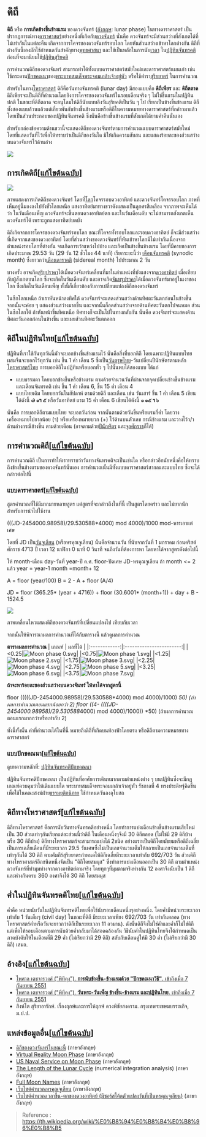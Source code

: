 ดิถี
==
**ดิถี**  หรือ  **การเกิดข้างขึ้นข้างแรม**  ของดวงจันทร์ ([อังกฤษ](https://th.wikipedia.org/wiki/%E0%B8%A0%E0%B8%B2%E0%B8%A9%E0%B8%B2%E0%B8%AD%E0%B8%B1%E0%B8%87%E0%B8%81%E0%B8%A4%E0%B8%A9 "ภาษาอังกฤษ"):  lunar phase) ในทางดาราศาสตร์ เป็นปรากฏการณ์ทาง[ดาราศาสตร์](https://th.wikipedia.org/wiki/%E0%B8%94%E0%B8%B2%E0%B8%A3%E0%B8%B2%E0%B8%A8%E0%B8%B2%E0%B8%AA%E0%B8%95%E0%B8%A3%E0%B9%8C "ดาราศาสตร์")อย่างหนึ่งที่เกิดกับ[ดวงจันทร์](https://th.wikipedia.org/wiki/%E0%B8%94%E0%B8%A7%E0%B8%87%E0%B8%88%E0%B8%B1%E0%B8%99%E0%B8%97%E0%B8%A3%E0%B9%8C "ดวงจันทร์")  นั่นคือ ดวงจันทร์จะมีส่วนสว่างที่สังเกตได้ที่ไม่เท่ากันในแต่ละคืน เกิดจากการโคจรของดวงจันทร์รอบโลก โดยหันส่วนสว่างเข้าหาโลกต่างกัน ดิถีที่ต่างกันนี้เองมักใช้กำหนดวันสำคัญทาง[พุทธศาสนา](https://th.wikipedia.org/wiki/%E0%B8%9E%E0%B8%B8%E0%B8%97%E0%B8%98%E0%B8%A8%E0%B8%B2%E0%B8%AA%E0%B8%99%E0%B8%B2 "พุทธศาสนา")  และใช้เป็นหลักในการนับ[เวลา](https://th.wikipedia.org/wiki/%E0%B9%80%E0%B8%A7%E0%B8%A5%E0%B8%B2 "เวลา")  ใน[ปฏิทินจันทรคติ](https://th.wikipedia.org/wiki/%E0%B8%9B%E0%B8%8F%E0%B8%B4%E0%B8%97%E0%B8%B4%E0%B8%99%E0%B8%88%E0%B8%B1%E0%B8%99%E0%B8%97%E0%B8%A3%E0%B8%84%E0%B8%95%E0%B8%B4 "ปฏิทินจันทรคติ")  ก่อนที่จะมานิยมใช้[ปฏิทินสุริยคติ](https://th.wikipedia.org/wiki/%E0%B8%9B%E0%B8%8F%E0%B8%B4%E0%B8%97%E0%B8%B4%E0%B8%99%E0%B8%AA%E0%B8%B8%E0%B8%A3%E0%B8%B4%E0%B8%A2%E0%B8%84%E0%B8%95%E0%B8%B4 "ปฏิทินสุริยคติ")

การคำนวณดิถีของดวงจันทร์ สามารถทำได้ทั้งแบบดาราศาสตร์สมัยใหม่และดาราศาสตร์แผนเก่า เช่น ใช้กระดาน[ปักขคณนา](https://th.wikipedia.org/wiki/%E0%B8%9B%E0%B8%8F%E0%B8%B4%E0%B8%97%E0%B8%B4%E0%B8%99%E0%B8%88%E0%B8%B1%E0%B8%99%E0%B8%97%E0%B8%A3%E0%B8%84%E0%B8%95%E0%B8%B4%E0%B8%9B%E0%B8%B1%E0%B8%81%E0%B8%82%E0%B8%84%E0%B8%93%E0%B8%99%E0%B8%B2)ของ[พระบาทสมเด็จพระจอมเกล้าเจ้าอยู่หัว](https://th.wikipedia.org/wiki/%E0%B8%9E%E0%B8%A3%E0%B8%B0%E0%B8%9A%E0%B8%B2%E0%B8%97%E0%B8%AA%E0%B8%A1%E0%B9%80%E0%B8%94%E0%B9%87%E0%B8%88%E0%B8%9E%E0%B8%A3%E0%B8%B0%E0%B8%88%E0%B8%AD%E0%B8%A1%E0%B9%80%E0%B8%81%E0%B8%A5%E0%B9%89%E0%B8%B2%E0%B9%80%E0%B8%88%E0%B9%89%E0%B8%B2%E0%B8%AD%E0%B8%A2%E0%B8%B9%E0%B9%88%E0%B8%AB%E0%B8%B1%E0%B8%A7 "พระบาทสมเด็จพระจอมเกล้าเจ้าอยู่หัว")  หรือใช้ตำรา[สุริยยาตร์](https://th.wikipedia.org/wiki/%E0%B8%AA%E0%B8%B8%E0%B8%A3%E0%B8%B4%E0%B8%A2%E0%B8%A2%E0%B8%B2%E0%B8%95%E0%B8%A3%E0%B9%8C "สุริยยาตร์")  ในการคำนวณ

สำหรับในทาง[โหราศาสตร์](https://th.wikipedia.org/wiki/%E0%B9%82%E0%B8%AB%E0%B8%A3%E0%B8%B2%E0%B8%A8%E0%B8%B2%E0%B8%AA%E0%B8%95%E0%B8%A3%E0%B9%8C "โหราศาสตร์")  ดิถีคือวันทางจันทรคติ (lunar day) มีสองแบบคือ  **ดิถีเพียร**  และ  **ดิถีตลาด**  ดิถีเพียรจะเป็นดิถีที่คำนวณโดยอิงการโคจรของดวงจันทร์ในรอบเดือนจริง ๆ ไม่ใช่ขึ้นแรมในปฏิทินปกติ ในขณะที่ดิถีตลาด จะอนุโลมให้ดิถีนับแบบอิงวันสุริยคติเป็นวัน ๆ ไป เรียกเป็นข้างขึ้นข้างแรม ดิถีทั้งสองแบบล้วนแล้วแต่เกี่ยวพันกับข้างขึ้นข้างแรมหรือดิถีในความหมายทางดาราศาสตร์ที่กล่าวมาแล้ว โดยเป็นส่วนประกอบของปฏิทินจันทรคติ ซึ่งนั่นคือข้างขึ้นข้างแรมที่สังเกตได้ยามค่ำคืนนั่นเอง

สำหรับกล่องข้อความด้านขวานี้จะแสดงดิถีของดวงจันทร์ตามการคำนวณแบบดาราศาสตร์สมัยใหม่ โดยที่แสดงวันที่ไว้เพื่อให้ทราบว่าเป็นดิถีของวันใด มิให้เกิดความสับสน และแสดงร้อยละของส่วนสว่างบนดวงจันทร์ไว้ด้านล่าง

![](https://upload.wikimedia.org/wikipedia/commons/thumb/e/e3/Phases_of_the_Moon.png/800px-Phases_of_the_Moon.png)

## การเกิดดิถี[[แก้ไขต้นฉบับ](https://th.wikipedia.org/w/index.php?title=%E0%B8%94%E0%B8%B4%E0%B8%96%E0%B8%B5&action=edit&section=1 "แก้ไขส่วน: การเกิดดิถี")]

[![](https://upload.wikimedia.org/wikipedia/th/thumb/5/50/%E0%B8%94%E0%B8%B4%E0%B8%96%E0%B8%B5%E0%B8%88%E0%B8%B1%E0%B8%99%E0%B8%97%E0%B8%A3%E0%B9%8C.png/300px-%E0%B8%94%E0%B8%B4%E0%B8%96%E0%B8%B5%E0%B8%88%E0%B8%B1%E0%B8%99%E0%B8%97%E0%B8%A3%E0%B9%8C.png)](https://th.wikipedia.org/wiki/%E0%B9%84%E0%B8%9F%E0%B8%A5%E0%B9%8C:%E0%B8%94%E0%B8%B4%E0%B8%96%E0%B8%B5%E0%B8%88%E0%B8%B1%E0%B8%99%E0%B8%97%E0%B8%A3%E0%B9%8C.png)

ภาพแสดงการเกิดดิถีของดวงจันทร์ โดยที่[โลก](https://th.wikipedia.org/wiki/%E0%B9%82%E0%B8%A5%E0%B8%81 "โลก")โคจรรอบดวงอาทิตย์ และดวงจันทร์โคจรรอบโลก ภาพที่เห็นอยู่นี้มองลงไปยังขั้วโลกเหนือ แสงอาทิตย์มาทางขวาดังแสดงเป็นลูกศรสีเหลือง จากภาพจะเห็นได้ว่า ในวันเดือนเพ็ญ ดวงจันทร์จะขึ้นตอนดวงอาทิตย์ตก และในวันเดือนดับ จะไม่สามารถสังเกตเห็นดวงจันทร์ได้ เพราะถูกแสงอาทิตย์บดบัง

ดิถีเกิดจากการโคจรของดวงจันทร์รอบโลก ขณะที่โคจรทั้งรอบโลกและรอบดวงอาทิตย์ ก็จะมีส่วนสว่างที่เกิดจากแสงของดวงอาทิตย์ โดยที่ส่วนสว่างของดวงจันทร์ที่หันเข้าหาโลกมีไม่เท่ากันเนื่องจากตำแหน่งรอบโลกที่ต่างกัน จนเกิดการเว้าแหว่งไปบ้าง และเกิดเป็นข้างขึ้นข้างแรม โดยที่มีคาบของการเกิดประมาณ 29.53 วัน (29 วัน 12 ชั่วโมง 44 นาที) เรียกระยะนี้ว่า  [เดือนจันทรคติ](https://th.wikipedia.org/wiki/%E0%B9%80%E0%B8%94%E0%B8%B7%E0%B8%AD%E0%B8%99%E0%B8%88%E0%B8%B1%E0%B8%99%E0%B8%97%E0%B8%A3%E0%B8%84%E0%B8%95%E0%B8%B4 "เดือนจันทรคติ")  (synodic month) ซึ่งยาวกว่า[เดือนดาราคติ](https://th.wikipedia.org/wiki/%E0%B9%80%E0%B8%94%E0%B8%B7%E0%B8%AD%E0%B8%99%E0%B8%94%E0%B8%B2%E0%B8%A3%E0%B8%B2%E0%B8%84%E0%B8%95%E0%B8%B4 "เดือนดาราคติ")  (sidereal month) ไปประมาณ 2 วัน

บางครั้ง อาจเกิด[สุริยุปราคา](https://th.wikipedia.org/wiki/%E0%B8%AA%E0%B8%B8%E0%B8%A3%E0%B8%B4%E0%B8%A2%E0%B8%B8%E0%B8%9B%E0%B8%A3%E0%B8%B2%E0%B8%84%E0%B8%B2 "สุริยุปราคา")ได้เมื่อดวงจันทร์เคลื่อนที่มาในตำแหน่งที่บังแสงจาก[ดวงอาทิตย์](https://th.wikipedia.org/wiki/%E0%B8%94%E0%B8%A7%E0%B8%87%E0%B8%AD%E0%B8%B2%E0%B8%97%E0%B8%B4%E0%B8%95%E0%B8%A2%E0%B9%8C "ดวงอาทิตย์")  เมื่อเทียบกับผู้สังเกตบนโลก ซึ่งจะเกิดในวันเดือนดับ และอาจเกิด[จันทรุปราคา](https://th.wikipedia.org/wiki/%E0%B8%88%E0%B8%B1%E0%B8%99%E0%B8%97%E0%B8%A3%E0%B8%B8%E0%B8%9B%E0%B8%A3%E0%B8%B2%E0%B8%84%E0%B8%B2 "จันทรุปราคา")ได้เมื่อดวงจันทร์มาอยู่ในเงาของโลก ซึ่งเกิดในวันเดือนเพ็ญ ทั้งนี้ก็เกี่ยวข้องกับการเปลี่ยนแปลงดิถีของดวงจันทร์

ในซีกโลกเหนือ ถ้าเราหันหน้าลงทิศใต้ ดวงจันทร์จะแสดงส่วนสว่างด้านทิศตะวันตกก่อนในข้างขึ้น จากนั้นจะค่อย ๆ แสดงส่วนสว่างมากขึ้น และจากนั้นก็ลดส่วนสว่างจากด้านทิศตะวันตกไปจนหมด ส่วนในซีกโลกใต้ ถ้าหันหน้าขึ้นทิศเหนือ ทิศทางก็จะเป็นไปในทางกลับกัน นั่นคือ ดวงจันทร์จะแสดงด้านทิศตะวันออกก่อนในข้างขึ้น และเผยส่วนทิศตะวันตกออก

## ดิถีในปฏิทินไทย[[แก้ไขต้นฉบับ](https://th.wikipedia.org/w/index.php?title=%E0%B8%94%E0%B8%B4%E0%B8%96%E0%B8%B5&action=edit&section=2 "แก้ไขส่วน: ดิถีในปฏิทินไทย")]

ปฏิทินที่เราใช้กันทุกวันนี้มักจะบอกข้างขึ้นข้างแรมไว้ นั่นคือสิ่งที่บอกดิถี โดยเฉพาะปฏิทินแบบไทยผสมจีนจะบอกไว้ทุกวัน เช่น ขึ้น 1 ค่ำ เดือน 5 ซึ่งเป็น[วันตรุษไทย](https://th.wikipedia.org/wiki/%E0%B8%A7%E0%B8%B1%E0%B8%99%E0%B8%95%E0%B8%A3%E0%B8%B8%E0%B8%A9%E0%B9%84%E0%B8%97%E0%B8%A2)-วันเปลี่ยนปีนักษัตรตามหลัก[โหราศาสตร์ไทย](https://th.wikipedia.org/wiki/%E0%B9%82%E0%B8%AB%E0%B8%A3%E0%B8%B2%E0%B8%A8%E0%B8%B2%E0%B8%AA%E0%B8%95%E0%B8%A3%E0%B9%8C%E0%B9%84%E0%B8%97%E0%B8%A2 "ปฏิทินจันทรคติปักขคณนา")  การบอกดิถีในปฏิทินหรือบอกทั่ว ๆ ไปนั้นพบได้สองแบบ ได้แก่

-   แบบธรรมดา โดยบอกข้างขึ้นหรือข้างแรม ตามด้วยจำนวนวันที่ผ่านจากจุดเปลี่ยนข้างขึ้นข้างแรม และเดือนจันทรคติ เช่น ขึ้น 1 ค่ำ เดือน 6, ขึ้น 15 ค่ำ เดือน 4
-   แบบไทยเดิม โดยบอกวันในสัปดาห์ ตามด้วยดิถี และเดือน เช่น วันเสาร์ ขึ้น 1 ค่ำ เดือน 5 เขียนได้ดังนี้  **๗  ๑ฯ  ๕**  หรือวันอาทิตย์ แรม 15 ค่ำ เดือน 6 เขียนได้ดังนี้  **๑  ๑๕ ฯ ๖**

นั่นคือ การบอกดิถีตามแบบไทย จะบอกวันก่อน จากนั้นตามด้วยวันขึ้นหรือแรมกี่ค่ำ โดยวางเครื่องหมายไปยาลน้อย (ฯ) หรือเครื่องหมายบวก (+) ไว้ด้านบนตัวเลข กรณีข้างแรม และวางไว้ว/าด้านล่างกรณีข้างขึ้น ตามด้วยเดือน (อาจตามด้วย[ปีนักษัตร](https://th.wikipedia.org/wiki/%E0%B8%9B%E0%B8%B5%E0%B8%99%E0%B8%B1%E0%B8%81%E0%B8%A9%E0%B8%B1%E0%B8%95%E0%B8%A3 "ปีนักษัตร")  และ[จุลศักราช](https://th.wikipedia.org/wiki/%E0%B8%88%E0%B8%B8%E0%B8%A5%E0%B8%A8%E0%B8%B1%E0%B8%81%E0%B8%A3%E0%B8%B2%E0%B8%8A "จุลศักราช")ก็ได้)

## การคำนวณดิถี[[แก้ไขต้นฉบับ](https://th.wikipedia.org/w/index.php?title=%E0%B8%94%E0%B8%B4%E0%B8%96%E0%B8%B5&action=edit&section=3 "แก้ไขส่วน: การคำนวณดิถี")]

การคำนวณดิถี เป็นการทำให้เราทราบว่าวันทางจันทรคติจะเป็นเช่นใด หรือกล่าวอีกนัยหนึ่งคือให้ทราบถึงข้างขึ้นข้างแรมของดวงจันทร์นั่นเอง การคำนวณนั้นมีทั้งแบบดาราศาสตร์สากลและแบบไทย ซึ่งจะได้กล่าวต่อไปนี้

### แบบดาราศาสตร์[[แก้ไขต้นฉบับ](https://th.wikipedia.org/w/index.php?title=%E0%B8%94%E0%B8%B4%E0%B8%96%E0%B8%B5&action=edit&section=4 "แก้ไขส่วน: แบบดาราศาสตร์")]

สูตรคำนวณที่ใช้มีมากมายหลายสูตร แต่สูตรที่จะกล่าวถึงในที่นี้ เป็นสูตรโดยคร่าว และไม่ยากนักสำหรับการนำไปใช้งาน

 (((JD-2454000.98958)/29.530588*4000) mod 4000)/1000
mod-หารเอาแต่เศษ

โดยที่ JD เป็น[วันจูเลียน](https://th.wikipedia.org/w/index.php?title=%E0%B8%A7%E0%B8%B1%E0%B8%99%E0%B8%88%E0%B8%B9%E0%B9%80%E0%B8%A5%E0%B8%B5%E0%B8%A2%E0%B8%99&action=edit&redlink=1 "วันจูเลียน (ไม่มีหน้า)")  (หรือหรคุณจูเลียน) นั่นคือจำนวนวัน ที่นับจากวันที่ 1 มกราคม ก่อนคริสต์ศักราช 4713 ปี เวลา 12 นาฬิกา 0 นาที 0 วินาที จนถึงวันที่ต้องการหา โดยหาได้จากสูตรดังต่อไปนี้

ให้ month-เดือน day-วันที่ year-ปี ค.ศ. floor-ปัดเศษ JD-หรคุณจูเลียน
ถ้า month <= 2 แล้ว
year = year-1
month =month+ 12

A = floor (year/100)
B = 2 - A + floor (A/4)

JD = floor (365.25* (year + 4716)) + floor (30.6001* (month+1)) + day + B - 1524.5

[![](https://upload.wikimedia.org/wikipedia/commons/c/c0/Lunar_libration_with_phase2.gif)](https://th.wikipedia.org/wiki/%E0%B9%84%E0%B8%9F%E0%B8%A5%E0%B9%8C:Lunar_libration_with_phase2.gif)

ภาพเคลื่อนไหวแสดงดิถีของดวงจันทร์ที่เปลี่ยนแปลงไป เทียบกับเวลา

จากนั้นให้พิจารณาผลการคำนวณที่ได้กับตารางนี้ แล้วดูผลการคำนวณ

**ตารางผลการคำนวณ**
| เกณฑ์ | ผลที่ได้ |
|:------------:|:-----------------------:|
| <0.25|![Moon phase 0.svg](https://upload.wikimedia.org/wikipedia/commons/thumb/c/c4/Moon_phase_0.svg/50px-Moon_phase_0.svg.png)|
|<0.75|![Moon phase 1.svg](https://upload.wikimedia.org/wikipedia/commons/thumb/e/ed/Moon_phase_1.svg/50px-Moon_phase_1.svg.png)|
|<1.25|![Moon phase 2.svg](https://upload.wikimedia.org/wikipedia/commons/thumb/b/b4/Moon_phase_2.svg/50px-Moon_phase_2.svg.png)|
|<1.75|![Moon phase 3.svg](https://upload.wikimedia.org/wikipedia/commons/thumb/0/03/Moon_phase_3.svg/50px-Moon_phase_3.svg.png)|
|<2.25|![Moon phase 4.svg](https://upload.wikimedia.org/wikipedia/commons/thumb/1/17/Moon_phase_4.svg/50px-Moon_phase_4.svg.png)|
|<2.75|![Moon phase 5.svg](https://upload.wikimedia.org/wikipedia/commons/thumb/5/53/Moon_phase_5.svg/50px-Moon_phase_5.svg.png)|
|<3.25|![Moon phase 6.svg](https://upload.wikimedia.org/wikipedia/commons/thumb/c/c9/Moon_phase_6.svg/50px-Moon_phase_6.svg.png)|
|<3.75|![Moon phase 7.svg](https://upload.wikimedia.org/wikipedia/commons/thumb/a/af/Moon_phase_7.svg/50px-Moon_phase_7.svg.png)|

**ถ้าจะหาร้อยละของส่วนสว่างบนดวงจันทร์ ให้หาได้จากสูตรนี้**

floor (((((JD-2454000.98958)/29.530588*4000) mod 4000)/1000) *50) 
(ถ้าผลการคำนวณตอนแรกน้อยกว่า 2)
floor ((4- ((((JD-2454000.98958)/29.530588*4000) mod 4000)/1000)) *50)
(ถ้าผลการคำนวณตอนแรกมากกว่าหรือเท่ากับ 2)

ทั้งนี้ทั้งนั้น ค่าที่คำนวณได้ในที่นี้ หมายถึงดิถีที่เกิดบนท้องฟ้าโดยตรง หรือดิถีตามความหมายทางดาราศาสตร์

### แบบปักขคณนา[[แก้ไขต้นฉบับ](https://th.wikipedia.org/w/index.php?title=%E0%B8%94%E0%B8%B4%E0%B8%96%E0%B8%B5&action=edit&section=5 "แก้ไขส่วน: แบบปักขคณนา")]

ดูบทความหลักที่:  [ปฏิทินจันทรคติปักขคณนา](https://th.wikipedia.org/wiki/%E0%B8%9B%E0%B8%8F%E0%B8%B4%E0%B8%97%E0%B8%B4%E0%B8%99%E0%B8%88%E0%B8%B1%E0%B8%99%E0%B8%97%E0%B8%A3%E0%B8%84%E0%B8%95%E0%B8%B4%E0%B8%9B%E0%B8%B1%E0%B8%81%E0%B8%82%E0%B8%84%E0%B8%93%E0%B8%99%E0%B8%B2 "ปฏิทินจันทรคติปักขคณนา")

ปฏิทินจันทรคติปักขคณนา เป็นปฏิทินที่อาศัยการเดินหมากตามตำแหน่งต่าง ๆ บนปฏิทินซึ่งจะมีกฎเกณฑ์ควบคุมว่าให้เดินแบบใด พระบาทสมเด็จพระจอมเกล้าเจ้าอยู่หัว รัชกาลที่ 4 ทรงประดิษฐ์คิดขึ้นเพื่อใช้ในคณะสงฆ์ฝ่าย[ธรรมยุติกนิกาย](https://th.wikipedia.org/wiki/%E0%B8%98%E0%B8%A3%E0%B8%A3%E0%B8%A1%E0%B8%A2%E0%B8%B8%E0%B8%95%E0%B8%B4%E0%B8%81%E0%B8%99%E0%B8%B4%E0%B8%81%E0%B8%B2%E0%B8%A2 "ธรรมยุติกนิกาย")  ใช้กำหนดวันลงอุโบสถ

## ดิถีทางโหราศาสตร์[[แก้ไขต้นฉบับ](https://th.wikipedia.org/w/index.php?title=%E0%B8%94%E0%B8%B4%E0%B8%96%E0%B8%B5&action=edit&section=6 "แก้ไขส่วน: ดิถีทางโหราศาสตร์")]

ดิถีทางโหราศาสตร์ คือการนับวันทางจันทรคติอย่างหนึ่ง โดยทำการแบ่งเดือนข้างขึ้นข้างแรมเสียใหม่เป็น 30 ส่วนเท่าๆกันเรียกแต่ละส่วนนี้ว่าดิถี ในเดือนหนึ่งๆจึงมี 30 ดิถีตลอด (ไม่ใช่มี 29 ดิถีบ้างหรือ 30 ดิถีบ้าง) ดิถีทางโหราศาสตร์จะสามารถแบ่งได้ 2ชนิด อย่างแรกเป็นดิถีโดยมัธยมหรือดิถีเฉลี่ย เป็นการเฉลี่ยเดือนที่มีระยะเวลา 29.5 วันเศษซึ่งไม่เป็นเลขจำนวนเต็มให้กลายเป็นเลขจำนวนเต็มที่เท่าๆกันได้ 30 ดิถี ตามคัมภีร์สุริยยาตรกำหนดให้ดิถีเฉลี่ยมีระยะเวลาเท่ากับ 692/703 วัน ส่วนดิถีทางโหราศาสตร์อีกชนิดหนึ่งจัดเป็น "ดิถีโดยสมผุส" ซึ่งทำการแบ่งเดือนออกเป็น 30 ดิถี ตามตำแหน่งดวงจันทร์ที่ทำมุมห่างจากดวงอาทิตย์ตามจริง โดยทุกๆที่มุมตามจริงห่างกัน 12 องศาจึงนับเป็น 1 ดิถี และห่างกันครบ 360 องศาจึงได้ 30 ดิถี โดยสมผุส

## ค่ำในปฏิทินจันทรคติไทย[[แก้ไขต้นฉบับ](https://th.wikipedia.org/w/index.php?title=%E0%B8%94%E0%B8%B4%E0%B8%96%E0%B8%B5&action=edit&section=7 "แก้ไขส่วน: ค่ำในปฏิทินจันทรคติไทย")]

ค่ำคือ หน่วยนับวันในปฏิทินจันทรคติไทยเพื่อใช้นับรอบเดือนหนึ่งๆอย่างหนึ่ง. โดยค่ำมีหน่วยระยะเวลาเท่ากับ 1 วันเต็มๆ (civil day) ในขณะที่ดิถี มีระยะเวลาเพียง 692/703 วัน เท่ากันตลอด (ทางโหราศาสตร์ค่ำหรือวันจะยาวกว่าดิถีเป็นระยะเวลา 11 อวมาน). ดังนั้นดิถีจึงไม่ใช่ค่ำและค่ำก็ไม่ใช่ดิถี แต่เพื่อให้รอบเดือนตามการนับด้วยค่ำกลับมาได้สอดคล้องกัน วิธีนับค่ำในปฏิทินไทยจึงได้กำหนดเป็นภาคบังคับให้ในเดือนคี่มี 29 ค่ำ (ไม่เรียกว่ามี 29 ดิถี) สลับกับเดือนคู่ให้มี 30 ค่ำ (ไม่เรียกว่ามี 30 ดิถี) เสมอ.

## อ้างอิง[[แก้ไขต้นฉบับ](https://th.wikipedia.org/w/index.php?title=%E0%B8%94%E0%B8%B4%E0%B8%96%E0%B8%B5&action=edit&section=8 "แก้ไขส่วน: อ้างอิง")]

-   [ไพศาล เตชจารุวงศ์ ("พีทีคุง").  **การนับข้างขึ้น-ข้างแรมด้วย "ปักขคณนาวิธี"**. เข้าถึงเมื่อ 7 กันยายน 2551](http://larndham.net/cgi-bin/kratoo.pl/005691.htm)
-   [ไพศาล เตชจารุวงศ์ ("พีทีคุง").  **วันพระ-วันเพ็ญ ข้างขึ้น-ข้างแรม และปฏิทินไทย.**  เข้าถึงเมื่อ 7 กันยายน 2551](http://larndham.net/cgi-bin/kratoo.pl/005449.htm)
-   สิงห์โต สุริยาอารักษ์. เรื่องฤกษ์และการให้ฤกษ์ ดวงพิชัยสงคราม. กรุงเทพฯ:เขษมบรรณกิจ, ม.ป.ป.

## แหล่งข้อมูลอื่น[[แก้ไขต้นฉบับ](https://th.wikipedia.org/w/index.php?title=%E0%B8%94%E0%B8%B4%E0%B8%96%E0%B8%B5&action=edit&section=9 "แก้ไขส่วน: แหล่งข้อมูลอื่น")]

-   [ดิถีของดวงจันทร์ในขณะนี้](http://www.moonphaseinfo.com/)  (ภาษาอังกฤษ)
-   [Virtual Reality Moon Phase](http://tycho.usno.navy.mil/vphase.html)  (ภาษาอังกฤษ)
-   [US Naval Service on Moon Phase](http://aa.usno.navy.mil/data/)  (ภาษาอังกฤษ)
-   [The Length of the Lunar Cycle](http://www.sym454.org/lunar/)  (numerical integration analysis) (ภาษาอังกฤษ)
-   [Full Moon Names](http://www.farmersalmanac.com/astronomy/fullmoonnames.html)  (ภาษาอังกฤษ)
-   [เว็บไซต์คำนวณหรคุณจูเลียน](http://quasar.as.utexas.edu/BillInfo/JulianDateCalc.html)  (ภาษาอังกฤษ)
-   [เว็บไซต์คำนวณเวลาขึ้น-ตกของดวงอาทิตย์ (มีซอร์สโค้ดตัวแปลงวันที่เป็นหรคุณจูเลียน)](http://www.srrb.noaa.gov/highlights/sunrise/sunrise.html)  (ภาษาอังกฤษ)






> Reference : https://th.wikipedia.org/wiki/%E0%B8%94%E0%B8%B4%E0%B8%96%E0%B8%B5
<!--stackedit_data:
eyJoaXN0b3J5IjpbMTM5NDY3NDA3M119
-->